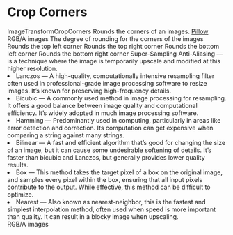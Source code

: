 # Crop Corners

<deflist type="narrow">
    <def title="Full Name">
        ImageTransformCropCorners
    </def>
    <def title="Description">
        Rounds the corners of an images.
    </def>
        <def title="Backend">
            <a href="Modules.md" anchor="pillow" summary="A widely used Python library for image manipulation.">Pillow</a>
        </def>
    <def title="Input Parameters">
        <deflist type="narrow">
            <def title="Images">
                RGB/A images
            </def>
            <def title="Radius">
                The degree of rounding for the corners of the images
            </def>
            <def title="Top Left Corner">
                Rounds the top left corner
            </def>
            <def title="Top Right Corner">
                Rounds the top right corner
            </def>
            <def title="Bottom Left Corner">
                Rounds the bottom left corner
            </def>
            <def title="Bottom Right Corner">
                Rounds the bottom right corner
            </def>
            <def title="SSAA">
                <control>S</control>uper-<control>S</control>ampling <control>A</control>nti-<control>A</control>liasing
                — is a technique where the image is temporarily upscale and modified at this higher resolution.
            </def>
            <def title="Method">
                <list>
                    <li><control>Lanczos</control> — A high-quality, computationally intensive resampling filter often used in professional-grade image processing software to resize images. It’s known for preserving high-frequency details.</li>
                    <li><control>Bicubic</control> — A commonly used method in image processing for resampling. It offers a good balance between image quality and computational efficiency. It’s widely adopted in much image processing software.</li>
                    <li><control>Hamming</control> — Predominantly used in computing, particularly in areas like error detection and correction. Its computation can get expensive when comparing a string against many strings.</li>
                    <li><control>Bilinear</control> — A fast and efficient algorithm that’s good for changing the size of an image, but it can cause some undesirable softening of details. It’s faster than bicubic and Lanczos, but generally provides lower quality results.</li>
                    <li><control>Box</control> — This method takes the target pixel of a box on the original image, and samples every pixel within the box, ensuring that all input pixels contribute to the output. While effective, this method can be difficult to optimize.</li>
                    <li><control>Nearest</control> — Also known as nearest-neighbor, this is the fastest and simplest interpolation method, often used when speed is more important than quality. It can result in a blocky image when upscaling.</li>
                </list>
            </def>
        </deflist>
    </def>
    <def title="Output Parameters">
        <deflist type="narrow">
            <def title="Images">
                RGB/A images
            </def>
        </deflist>
    </def>
</deflist>
